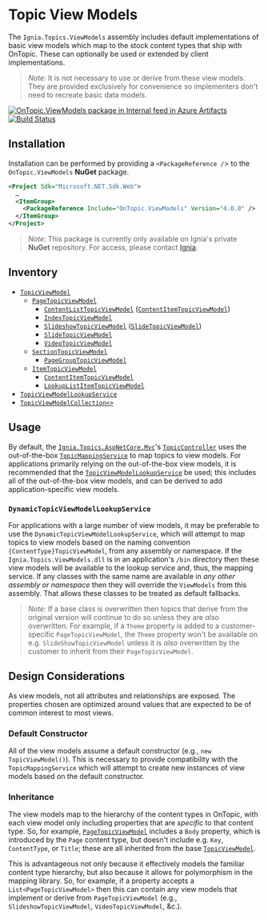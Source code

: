 ﻿# Topic View Models
The `Ignia.Topics.ViewModels` assembly includes default implementations of basic view models which map to the stock content types that ship with OnTopic. These can optionally be used or extended by client implementations.

> *Note:* It is not necessary to use or derive from these view models. They are provided exclusively for convenience so implementers don't need to recreate basic data models.

[![OnTopic.ViewModels package in Internal feed in Azure Artifacts](https://igniasoftware.feeds.visualstudio.com/_apis/public/Packaging/Feeds/46d5f49c-5e1e-47bb-8b14-43be6c719ba8/Packages/b22ec8a0-3966-4dc8-8bf5-69e6264dabd1/Badge)](https://igniasoftware.visualstudio.com/OnTopic/_packaging?_a=package&feed=46d5f49c-5e1e-47bb-8b14-43be6c719ba8&package=b22ec8a0-3966-4dc8-8bf5-69e6264dabd1&preferRelease=true)
[![Build Status](https://igniasoftware.visualstudio.com/OnTopic/_apis/build/status/OnTopic-CI-V3?branchName=master)](https://igniasoftware.visualstudio.com/OnTopic/_build/latest?definitionId=7&branchName=master)

## Installation
Installation can be performed by providing a `<PackageReference /`> to the `OnTopic.ViewModels` **NuGet** package.
```xml
<Project Sdk="Microsoft.NET.Sdk.Web">
  …
  <ItemGroup>
    <PackageReference Include="OnTopic.ViewModels" Version="4.0.0" />
  </ItemGroup>
</Project>
```

> *Note:* This package is currently only available on Ignia's private **NuGet** repository. For access, please contact [Ignia](http://www.ignia.com/).

## Inventory
- [`TopicViewModel`](TopicViewModel.cs)
  - [`PageTopicViewModel`](PageTopicViewModel.cs)
    - [`ContentListTopicViewModel`](ContentListTopicViewModel.cs) ([`ContentItemTopicViewModel`](ContentItemTopicViewModel.cs))
    - [`IndexTopicViewModel`](IndexTopicViewModel.cs)
    - [`SlideshowTopicViewModel`](SlideshowTopicViewModel.cs) ([`SlideTopicViewModel`](SlideTopicViewModel.cs))
    - [`SlideTopicViewModel`](SlideTopicViewModel.cs)
    - [`VideoTopicViewModel`](VideoTopicViewModel.cs)
  - [`SectionTopicViewModel`](SectionTopicViewModel.cs)
    - [`PageGroupTopicViewModel`](PageGroupTopicViewModel.cs)
  - [`ItemTopicViewModel`](ItemTopicViewModel.cs)
    - [`ContentItemTopicViewModel`](ContentItemTopicViewModel.cs)
    - [`LookupListItemTopicViewModel`](LookupListItemTopicViewModel.cs)
- [`TopicViewModelLookupService`](TopicViewModelLookupService.cs)
- [`TopicViewModelCollection<>`](TopicViewModelCollection.cs)

## Usage
By default, the [`Ignia.Topics.AspNetCore.Mvc`](../Ignia.Topics.AspNetCore.Mvc)'s [`TopicController`](../Ignia.Topics.AspNetCore.Mvc/Controllers/TopicController.cs) uses the out-of-the-box [`TopicMappingService`](../Ignia.Topics/Mapping) to map topics to view models. For applications primarily relying on the out-of-the-box view models, it is recommended that the [`TopicViewModelLookupService`](TopicViewModelLookupService.cs) be used; this includes all of the out-of-the-box view models, and can be derived to add application-specific view models.

### `DynamicTopicViewModelLookupService`
For applications with a large number of view models, it may be preferable to use the `DynamicTopicViewModelLookupService`, which will attempt to map topics to view models based on the naming convention `{ContentType}TopicViewModel`, from any assembly or namespace. If the `Ignia.Topics.ViewModels.dll` is in an application's `/bin` directory then these view models will be available to the lookup service and, thus, the mapping service. If any classes with the same name are available in _any other assembly or namespace_ then they will override the `ViewModels`  from this assembly. That allows these classes to be treated as default fallbacks.

> *Note:* If a base class is overwritten then topics that derive from the original version will continue to do so unless they are _also_ overwritten. For example, if a `Theme` property is added to a customer-specific `PageTopicViewModel`, the `Theme` property won't be available on e.g. `SlideShowTopicViewModel` unless it is _also_ overwritten by the customer to inherit from their `PageTopicViewModel`.

## Design Considerations
As view models, not all attributes and relationships are exposed. The properties chosen are optimized around values that are expected to be of common interest to most views.

### Default Constructor
All of the view models assume a default constructor (e.g., `new TopicViewModel()`). This is necessary to provide compatibility with the `TopicMappingService` which will attempt to create new instances of view models based on the default constructor.

### Inheritance
The view models map to the hierarchy of the content types in OnTopic, with each view model only including properties that are _specific_ to that content type. So, for example, [`PageTopicViewModel`](PageTopicViewModel.cs) includes a `Body` property, which is introduced by the `Page` content type, but doesn't include e.g. `Key`, `ContentType`, or `Title`; these are all inherited from the base [`TopicViewModel`](TopicViewModel.cs).

This is advantageous not only because it effectively models the familiar content type hierarchy, but also because it allows for polymorphism in the mapping library. So, for example, if a property accepts a `List<PageTopicViewModel>` then this can contain any view models that implement or derive from `PageTopicViewModel` (e.g., `SlideshowTopicViewModel`, `VideoTopicViewModel`, &c.).

